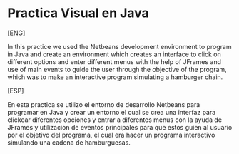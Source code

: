 # Practica Visual en Java
[ENG]

In this practice we used the Netbeans development environment to program in Java and create an environment which creates an interface to click on different options and enter different menus with the help of JFrames and use of main events to guide the user through the objective of the program, which was to make an interactive program simulating a hamburger chain.

[ESP]

En esta practica se utilizo el entorno de desarrollo Netbeans para programar en Java y crear un entorno el cual se crea una interfaz para clickear diferentes opciones y entrar a diferentes menus con la ayuda de JFrames y utilizacion de eventos principales para que estos guien al usuario por el objetivo del programa, el cual era hacer un programa interactivo simulando una cadena de hamburguesas.
